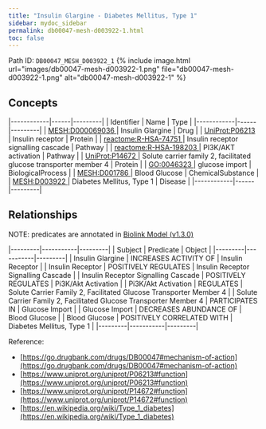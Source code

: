 ```yaml
---
title: "Insulin Glargine - Diabetes Mellitus, Type 1"
sidebar: mydoc_sidebar
permalink: db00047-mesh-d003922-1.html
toc: false 
---
```



Path ID: `DB00047_MESH_D003922_1`
{% include image.html url="images/db00047-mesh-d003922-1.png" file="db00047-mesh-d003922-1.png" alt="db00047-mesh-d003922-1" %}

## Concepts

|------------|------|---------|
| Identifier | Name | Type    |
|------------|------|---------|
| <a href="https://identifiers.org/MESH:D000069036">MESH:D000069036 </a> | Insulin Glargine | Drug |
| <a href="https://identifiers.org/UniProt:P06213">UniProt:P06213 </a> | Insulin receptor | Protein |
| <a href="https://identifiers.org/reactome:R-HSA-74751">reactome:R-HSA-74751 </a> | Insulin receptor signalling cascade | Pathway |
| <a href="https://identifiers.org/reactome:R-HSA-198203">reactome:R-HSA-198203 </a> | PI3K/AKT activation | Pathway |
| <a href="https://identifiers.org/UniProt:P14672">UniProt:P14672 </a> | Solute carrier family 2, facilitated glucose transporter member 4 | Protein |
| <a href="https://identifiers.org/GO:0046323">GO:0046323 </a> | glucose import | BiologicalProcess |
| <a href="https://identifiers.org/MESH:D001786">MESH:D001786 </a> | Blood Glucose | ChemicalSubstance |
| <a href="https://identifiers.org/MESH:D003922">MESH:D003922 </a> | Diabetes Mellitus, Type 1 | Disease |
|------------|------|---------|

## Relationships


NOTE: predicates are annotated in <a href="https://github.com/biolink/biolink-model/releases/tag/v1.3.0">Biolink Model (v1.3.0)</a>

|---------|-----------|---------|
| Subject | Predicate | Object  |
|---------|-----------|---------|
| Insulin Glargine | INCREASES ACTIVITY OF | Insulin Receptor |
| Insulin Receptor | POSITIVELY REGULATES | Insulin Receptor Signalling Cascade |
| Insulin Receptor Signalling Cascade | POSITIVELY REGULATES | Pi3K/Akt Activation |
| Pi3K/Akt Activation | REGULATES | Solute Carrier Family 2, Facilitated Glucose Transporter Member 4 |
| Solute Carrier Family 2, Facilitated Glucose Transporter Member 4 | PARTICIPATES IN | Glucose Import |
| Glucose Import | DECREASES ABUNDANCE OF | Blood Glucose |
| Blood Glucose | POSITIVELY CORRELATED WITH | Diabetes Mellitus, Type 1 |
|---------|-----------|---------|

Reference: 
  - [https://go.drugbank.com/drugs/DB00047#mechanism-of-action](https://go.drugbank.com/drugs/DB00047#mechanism-of-action)
  - [https://www.uniprot.org/uniprot/P06213#function](https://www.uniprot.org/uniprot/P06213#function)
  - [https://www.uniprot.org/uniprot/P14672#function](https://www.uniprot.org/uniprot/P14672#function)
  - [https://en.wikipedia.org/wiki/Type_1_diabetes](https://en.wikipedia.org/wiki/Type_1_diabetes)
